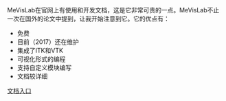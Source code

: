 MeVisLab在官网上有使用和开发文档，这是它非常可贵的一点。MeVisLab不止一次在国外的论文中提到，让我开始注意到它。它的优点有：
- 免费
- 目前（2017）还在维护
- 集成了ITK和VTK
- 可视化形式的编程
- 支持自定义模块编写
- 文档较详细

[文档入口](http://www.mevislab.de/developer/documentation/)
